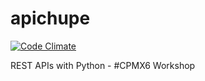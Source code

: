 # apichupe

[![Code Climate](https://codeclimate.com/github/henocdz/apichupe/badges/gpa.svg)](https://codeclimate.com/github/henocdz/apichupe)

REST APIs with Python - #CPMX6 Workshop
